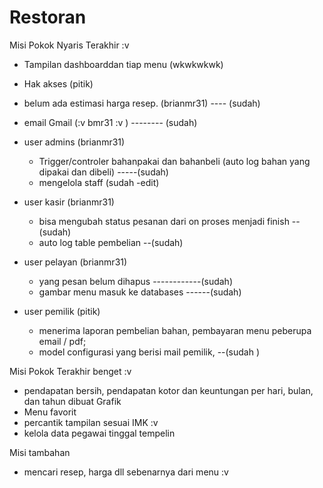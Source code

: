 Restoran
==============================================================================

Misi Pokok 
  Nyaris Terakhir :v

- Tampilan dashboarddan tiap menu (wkwkwkwk)
- Hak akses (pitik)
- belum ada estimasi harga resep. (brianmr31) ---- (sudah)
- email Gmail (:v bmr31 :v )               -------- (sudah)
- user admins (brianmr31)
     - Trigger/controler bahanpakai dan bahanbeli (auto log bahan yang dipakai dan dibeli) -----(sudah)
	 - mengelola staff (sudah -edit)
- user kasir (brianmr31)
     - bisa mengubah status pesanan dari on proses menjadi finish --(sudah) 
     - auto log table pembelian --(sudah)
     
- user pelayan (brianmr31)
    - yang pesan belum dihapus ------------(sudah)
    - gambar menu masuk ke databases ------(sudah)
- user pemilik (pitik)
    - menerima laporan pembelian bahan, pembayaran menu peberupa email / pdf;
    - model configurasi yang berisi mail pemilik, --(sudah )

Misi Pokok
  Terakhir benget :v 

- pendapatan bersih, pendapatan kotor dan keuntungan per hari, bulan, dan tahun dibuat Grafik
- Menu favorit 
- percantik tampilan sesuai IMK :v 
- kelola data pegawai tinggal tempelin
	 
Misi tambahan 
- mencari resep, harga dll sebenarnya dari menu :v 
